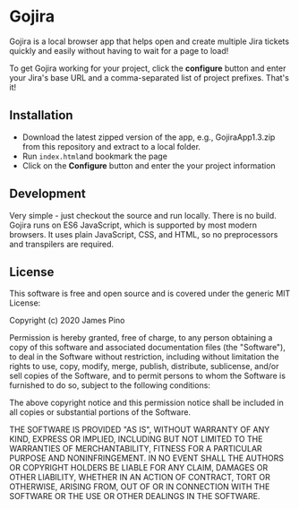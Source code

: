 # Gojira

Gojira is a local browser app that helps open and create multiple Jira tickets quickly and easily without having to wait for a page to load! 

To get Gojira working for your project, click the <b>configure</b> button and  enter your Jira's base URL and a comma-separated list of project prefixes. That's it!

## Installation

* Download the latest zipped version of the app, e.g., GojiraApp1.3.zip  from this repository and extract to a local folder.
* Run `index.html`and bookmark the page
* Click on the **Configure** button and enter the your project information

## Development
Very simple - just checkout the source and run locally. There is no build. Gojira runs on ES6 JavaScript, which is supported by most modern browsers. It uses plain JavaScript, CSS, and HTML, so no preprocessors and transpilers are required.

## License
This software is free and open source and is covered under the generic MIT License:

Copyright (c) 2020 James Pino

Permission is hereby granted, free of charge, to any person obtaining a copy
of this software and associated documentation files (the "Software"), to deal
in the Software without restriction, including without limitation the rights
to use, copy, modify, merge, publish, distribute, sublicense, and/or sell
copies of the Software, and to permit persons to whom the Software is
furnished to do so, subject to the following conditions:

The above copyright notice and this permission notice shall be included in all
copies or substantial portions of the Software.

THE SOFTWARE IS PROVIDED "AS IS", WITHOUT WARRANTY OF ANY KIND, EXPRESS OR
IMPLIED, INCLUDING BUT NOT LIMITED TO THE WARRANTIES OF MERCHANTABILITY,
FITNESS FOR A PARTICULAR PURPOSE AND NONINFRINGEMENT. IN NO EVENT SHALL THE
AUTHORS OR COPYRIGHT HOLDERS BE LIABLE FOR ANY CLAIM, DAMAGES OR OTHER
LIABILITY, WHETHER IN AN ACTION OF CONTRACT, TORT OR OTHERWISE, ARISING FROM,
OUT OF OR IN CONNECTION WITH THE SOFTWARE OR THE USE OR OTHER DEALINGS IN THE
SOFTWARE.

